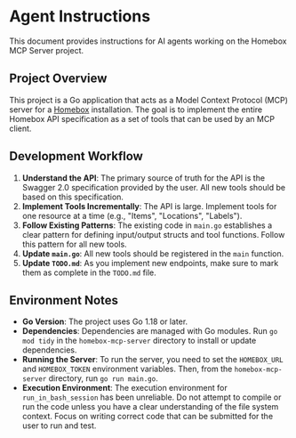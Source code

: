 # Agent Instructions

This document provides instructions for AI agents working on the Homebox MCP Server project.

## Project Overview

This project is a Go application that acts as a Model Context Protocol (MCP) server for a [Homebox](https://github.com/sysadminsmedia/homebox) installation. The goal is to implement the entire Homebox API specification as a set of tools that can be used by an MCP client.

## Development Workflow

1.  **Understand the API**: The primary source of truth for the API is the Swagger 2.0 specification provided by the user. All new tools should be based on this specification.
2.  **Implement Tools Incrementally**: The API is large. Implement tools for one resource at a time (e.g., "Items", "Locations", "Labels").
3.  **Follow Existing Patterns**: The existing code in `main.go` establishes a clear pattern for defining input/output structs and tool functions. Follow this pattern for all new tools.
4.  **Update `main.go`**: All new tools should be registered in the `main` function.
5.  **Update `TODO.md`**: As you implement new endpoints, make sure to mark them as complete in the `TODO.md` file.

## Environment Notes

*   **Go Version**: The project uses Go 1.18 or later.
*   **Dependencies**: Dependencies are managed with Go modules. Run `go mod tidy` in the `homebox-mcp-server` directory to install or update dependencies.
*   **Running the Server**: To run the server, you need to set the `HOMEBOX_URL` and `HOMEBOX_TOKEN` environment variables. Then, from the `homebox-mcp-server` directory, run `go run main.go`.
*   **Execution Environment**: The execution environment for `run_in_bash_session` has been unreliable. Do not attempt to compile or run the code unless you have a clear understanding of the file system context. Focus on writing correct code that can be submitted for the user to run and test.
